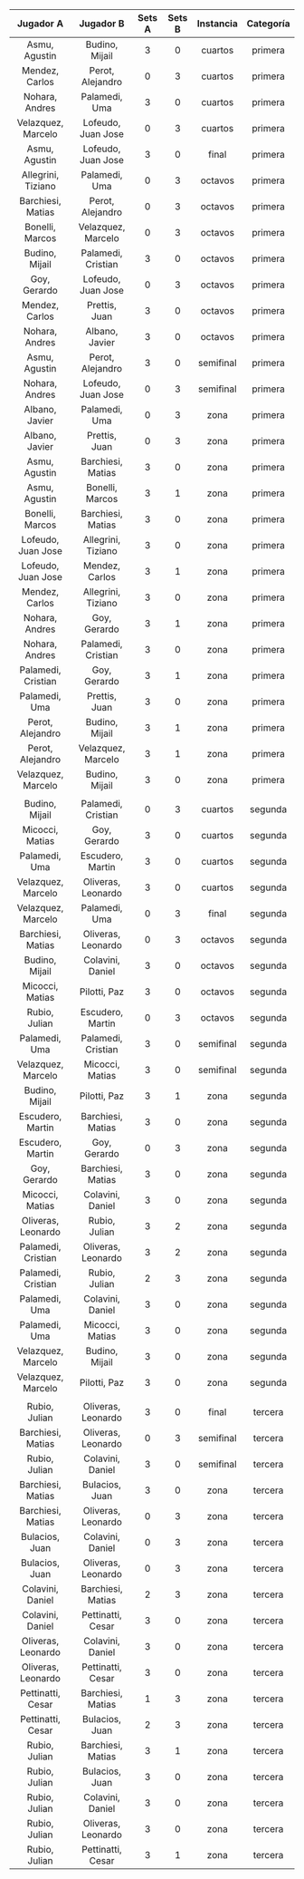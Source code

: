 |     Jugador A      |     Jugador B      |  Sets A  |  Sets B  |  Instancia  |  Categoría  |
|:------------------:|:------------------:|:--------:|:--------:|:-----------:|:-----------:|
|   Asmu, Agustin    |   Budino, Mijail   |    3     |    0     |   cuartos   |   primera   |
|   Mendez, Carlos   |  Perot, Alejandro  |    0     |    3     |   cuartos   |   primera   |
|   Nohara, Andres   |   Palamedi, Uma    |    3     |    0     |   cuartos   |   primera   |
| Velazquez, Marcelo | Lofeudo, Juan Jose |    0     |    3     |   cuartos   |   primera   |
|   Asmu, Agustin    | Lofeudo, Juan Jose |    3     |    0     |    final    |   primera   |
| Allegrini, Tiziano |   Palamedi, Uma    |    0     |    3     |   octavos   |   primera   |
| Barchiesi, Matias  |  Perot, Alejandro  |    0     |    3     |   octavos   |   primera   |
|  Bonelli, Marcos   | Velazquez, Marcelo |    0     |    3     |   octavos   |   primera   |
|   Budino, Mijail   | Palamedi, Cristian |    3     |    0     |   octavos   |   primera   |
|    Goy, Gerardo    | Lofeudo, Juan Jose |    0     |    3     |   octavos   |   primera   |
|   Mendez, Carlos   |   Prettis, Juan    |    3     |    0     |   octavos   |   primera   |
|   Nohara, Andres   |   Albano, Javier   |    3     |    0     |   octavos   |   primera   |
|   Asmu, Agustin    |  Perot, Alejandro  |    3     |    0     |  semifinal  |   primera   |
|   Nohara, Andres   | Lofeudo, Juan Jose |    0     |    3     |  semifinal  |   primera   |
|   Albano, Javier   |   Palamedi, Uma    |    0     |    3     |    zona     |   primera   |
|   Albano, Javier   |   Prettis, Juan    |    0     |    3     |    zona     |   primera   |
|   Asmu, Agustin    | Barchiesi, Matias  |    3     |    0     |    zona     |   primera   |
|   Asmu, Agustin    |  Bonelli, Marcos   |    3     |    1     |    zona     |   primera   |
|  Bonelli, Marcos   | Barchiesi, Matias  |    3     |    0     |    zona     |   primera   |
| Lofeudo, Juan Jose | Allegrini, Tiziano |    3     |    0     |    zona     |   primera   |
| Lofeudo, Juan Jose |   Mendez, Carlos   |    3     |    1     |    zona     |   primera   |
|   Mendez, Carlos   | Allegrini, Tiziano |    3     |    0     |    zona     |   primera   |
|   Nohara, Andres   |    Goy, Gerardo    |    3     |    1     |    zona     |   primera   |
|   Nohara, Andres   | Palamedi, Cristian |    3     |    0     |    zona     |   primera   |
| Palamedi, Cristian |    Goy, Gerardo    |    3     |    1     |    zona     |   primera   |
|   Palamedi, Uma    |   Prettis, Juan    |    3     |    0     |    zona     |   primera   |
|  Perot, Alejandro  |   Budino, Mijail   |    3     |    1     |    zona     |   primera   |
|  Perot, Alejandro  | Velazquez, Marcelo |    3     |    1     |    zona     |   primera   |
| Velazquez, Marcelo |   Budino, Mijail   |    3     |    0     |    zona     |   primera   |
|                    |                    |          |          |             |             |
|   Budino, Mijail   | Palamedi, Cristian |    0     |    3     |   cuartos   |   segunda   |
|  Micocci, Matias   |    Goy, Gerardo    |    3     |    0     |   cuartos   |   segunda   |
|   Palamedi, Uma    |  Escudero, Martin  |    3     |    0     |   cuartos   |   segunda   |
| Velazquez, Marcelo | Oliveras, Leonardo |    3     |    0     |   cuartos   |   segunda   |
| Velazquez, Marcelo |   Palamedi, Uma    |    0     |    3     |    final    |   segunda   |
| Barchiesi, Matias  | Oliveras, Leonardo |    0     |    3     |   octavos   |   segunda   |
|   Budino, Mijail   |  Colavini, Daniel  |    3     |    0     |   octavos   |   segunda   |
|  Micocci, Matias   |    Pilotti, Paz    |    3     |    0     |   octavos   |   segunda   |
|   Rubio, Julian    |  Escudero, Martin  |    0     |    3     |   octavos   |   segunda   |
|   Palamedi, Uma    | Palamedi, Cristian |    3     |    0     |  semifinal  |   segunda   |
| Velazquez, Marcelo |  Micocci, Matias   |    3     |    0     |  semifinal  |   segunda   |
|   Budino, Mijail   |    Pilotti, Paz    |    3     |    1     |    zona     |   segunda   |
|  Escudero, Martin  | Barchiesi, Matias  |    3     |    0     |    zona     |   segunda   |
|  Escudero, Martin  |    Goy, Gerardo    |    0     |    3     |    zona     |   segunda   |
|    Goy, Gerardo    | Barchiesi, Matias  |    3     |    0     |    zona     |   segunda   |
|  Micocci, Matias   |  Colavini, Daniel  |    3     |    0     |    zona     |   segunda   |
| Oliveras, Leonardo |   Rubio, Julian    |    3     |    2     |    zona     |   segunda   |
| Palamedi, Cristian | Oliveras, Leonardo |    3     |    2     |    zona     |   segunda   |
| Palamedi, Cristian |   Rubio, Julian    |    2     |    3     |    zona     |   segunda   |
|   Palamedi, Uma    |  Colavini, Daniel  |    3     |    0     |    zona     |   segunda   |
|   Palamedi, Uma    |  Micocci, Matias   |    3     |    0     |    zona     |   segunda   |
| Velazquez, Marcelo |   Budino, Mijail   |    3     |    0     |    zona     |   segunda   |
| Velazquez, Marcelo |    Pilotti, Paz    |    3     |    0     |    zona     |   segunda   |
|                    |                    |          |          |             |             |
|   Rubio, Julian    | Oliveras, Leonardo |    3     |    0     |    final    |   tercera   |
| Barchiesi, Matias  | Oliveras, Leonardo |    0     |    3     |  semifinal  |   tercera   |
|   Rubio, Julian    |  Colavini, Daniel  |    3     |    0     |  semifinal  |   tercera   |
| Barchiesi, Matias  |   Bulacios, Juan   |    3     |    0     |    zona     |   tercera   |
| Barchiesi, Matias  | Oliveras, Leonardo |    0     |    3     |    zona     |   tercera   |
|   Bulacios, Juan   |  Colavini, Daniel  |    0     |    3     |    zona     |   tercera   |
|   Bulacios, Juan   | Oliveras, Leonardo |    0     |    3     |    zona     |   tercera   |
|  Colavini, Daniel  | Barchiesi, Matias  |    2     |    3     |    zona     |   tercera   |
|  Colavini, Daniel  | Pettinatti, Cesar  |    3     |    0     |    zona     |   tercera   |
| Oliveras, Leonardo |  Colavini, Daniel  |    3     |    0     |    zona     |   tercera   |
| Oliveras, Leonardo | Pettinatti, Cesar  |    3     |    0     |    zona     |   tercera   |
| Pettinatti, Cesar  | Barchiesi, Matias  |    1     |    3     |    zona     |   tercera   |
| Pettinatti, Cesar  |   Bulacios, Juan   |    2     |    3     |    zona     |   tercera   |
|   Rubio, Julian    | Barchiesi, Matias  |    3     |    1     |    zona     |   tercera   |
|   Rubio, Julian    |   Bulacios, Juan   |    3     |    0     |    zona     |   tercera   |
|   Rubio, Julian    |  Colavini, Daniel  |    3     |    0     |    zona     |   tercera   |
|   Rubio, Julian    | Oliveras, Leonardo |    3     |    0     |    zona     |   tercera   |
|   Rubio, Julian    | Pettinatti, Cesar  |    3     |    1     |    zona     |   tercera   |